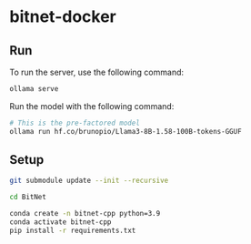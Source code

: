# bitnet-docker

## Run

To run the server, use the following command:

```bash
ollama serve
```

Run the model with the following command:

```bash
# This is the pre-factored model
ollama run hf.co/brunopio/Llama3-8B-1.58-100B-tokens-GGUF
```

## Setup

```bash
git submodule update --init --recursive

cd BitNet

conda create -n bitnet-cpp python=3.9
conda activate bitnet-cpp
pip install -r requirements.txt
```